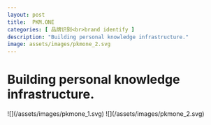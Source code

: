 ```yaml
---
layout: post
title:  PKM.ONE
categories: [ 品牌识别<br>brand identify ]
description: "Building personal knowledge infrastructure."
image: assets/images/pkmone_2.svg
---
```

<h1>Building personal knowledge infrastructure.</h1> 
![](/assets/images/pkmone_1.svg)
![](/assets/images/pkmone_2.svg)
